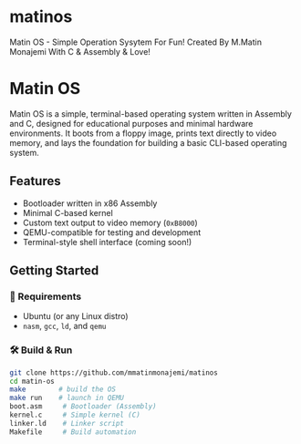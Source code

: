 # matinos
Matin OS - Simple Operation Sysytem For Fun!  Created By M.Matin Monajemi With C &amp; Assembly &amp; Love!
# Matin OS

Matin OS is a simple, terminal-based operating system written in Assembly and C, designed for educational purposes and minimal hardware environments. It boots from a floppy image, prints text directly to video memory, and lays the foundation for building a basic CLI-based operating system.

## Features

- Bootloader written in x86 Assembly
- Minimal C-based kernel
- Custom text output to video memory (`0xB8000`)
- QEMU-compatible for testing and development
- Terminal-style shell interface (coming soon!)

## Getting Started

### 🔧 Requirements

- Ubuntu (or any Linux distro)
- `nasm`, `gcc`, `ld`, and `qemu`

### 🛠 Build & Run

```bash
git clone https://github.com/mmatinmonajemi/matinos
cd matin-os
make        # build the OS
make run    # launch in QEMU
boot.asm     # Bootloader (Assembly)
kernel.c     # Simple kernel (C)
linker.ld    # Linker script
Makefile     # Build automation
